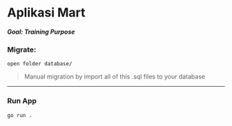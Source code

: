 # Aplikasi Mart 
***Goal: Training Purpose***

### Migrate: 
```
open folder database/
```
> Manual migration by import all of this .sql files to your database

--------------------
### Run App
```
go run .
```
